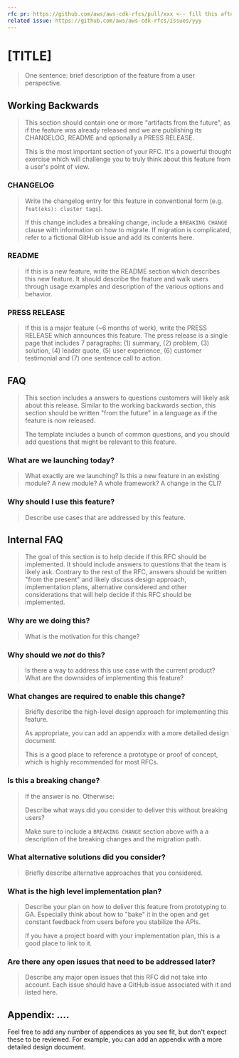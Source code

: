 ```yaml
---
rfc pr: https://github.com/aws/aws-cdk-rfcs/pull/xxx <-- fill this after you've already created the PR
related issue: https://github.com/aws/aws-cdk-rfcs/issues/yyy
---
```


# [TITLE]

> One sentence: brief description of the feature from a user perspective.

## Working Backwards

> This section should contain one or more "artifacts from the future", as if the
> feature was already released and we are publishing its CHANGELOG, README
> and optionally a PRESS RELEASE.
>
> This is the most important section of your RFC. It's a powerful thought
> exercise which will challenge you to truly think about this feature from a
> user's point of view.

### CHANGELOG

> Write the changelog entry for this feature in conventional form (e.g.
> `feat(eks): cluster tags`).
>
> If this change includes a breaking change, include a `BREAKING CHANGE` clause
> with information on how to migrate. If migration is complicated, refer to a
> fictional GitHub issue and add its contents here.

### README

> If this is a new feature, write the README section which describes this new
> feature. It should describe the feature and walk users through usage examples
> and description of the various options and behavior.

### PRESS RELEASE

> If this is a major feature (~6 months of work), write the PRESS RELEASE which
> announces this feature. The press release is a single page that includes 7
> paragraphs: (1) summary, (2) problem, (3) solution, (4) leader quote, (5) user
> experience, (6) customer testimonial and (7) one sentence call to action.

## FAQ

> This section includes a answers to questions customers will likely ask about
> this release. Similar to the working backwards section, this section should be
> written "from the future" in a language as if the feature is now released.
>
> The template includes a bunch of common questions, and you should add
> questions that might be relevant to this feature.

### What are we launching today?

> What exactly are we launching? Is this a new feature in an existing module? A
> new module? A whole framework? A change in the CLI?

### Why should I use this feature?

> Describe use cases that are addressed by this feature.

## Internal FAQ

> The goal of this section is to help decide if this RFC should be implemented.
> It should include answers to questions that the team is likely ask. Contrary
> to the rest of the RFC, answers should be written "from the present" and
> likely discuss design approach, implementation plans, alternative considered
> and other considerations that will help decide if this RFC should be
> implemented.

### Why are we doing this?

> What is the motivation for this change?

### Why should we _not_ do this?

> Is there a way to address this use case with the current product? What are the
> downsides of implementing this feature?

### What changes are required to enable this change?

> Briefly describe the high-level design approach for implementing this feature.
>
> As appropriate, you can add an appendix with a more detailed design document.
>
> This is a good place to reference a prototype or proof of concept, which is
> highly recommended for most RFCs.

### Is this a breaking change?

> If the answer is no. Otherwise:
>
> Describe what ways did you consider to deliver this without breaking users?
>
> Make sure to include a `BREAKING CHANGE` section above with a a description of the breaking
> changes and the migration path.

### What alternative solutions did you consider?

> Briefly describe alternative approaches that you considered.

### What is the high level implementation plan?

> Describe your plan on how to deliver this feature from prototyping to GA.
> Especially think about how to "bake" it in the open and get constant feedback
> from users before you stabilize the APIs.
>
> If you have a project board with your implementation plan, this is a good
> place to link to it.

### Are there any open issues that need to be addressed later?

> Describe any major open issues that this RFC did not take into account. Each
> issue should have a GitHub issue associated with it and listed here.

## Appendix: ....

Feel free to add any number of appendices as you see fit, but don't expect these
to be reviewed. For example, you can add an appendix with a more detailed design
document.
